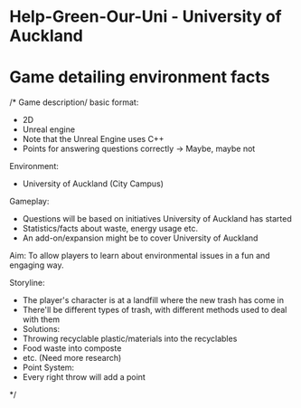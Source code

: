 # Help-Green-Our-Uni - University of Auckland
# Game detailing environment facts
/*
Game description/ basic format:
- 2D
- Unreal engine
 - Note that the Unreal Engine uses C++
- Points for answering questions correctly -> Maybe, maybe not

Environment:
- University of Auckland (City Campus)

Gameplay:
- Questions will be based on initiatives University of Auckland has started
- Statistics/facts about waste, energy usage etc.
 - An add-on/expansion might be to cover University of Auckland

Aim: To allow players to learn about environmental issues in a fun and engaging way.

Storyline:
- The player's character is at a landfill where the new trash has come in 
- There'll be different types of trash, with different methods used to deal with them
- Solutions:
 - Throwing recyclable plastic/materials into the recyclables
 - Food waste into composte
 - etc. (Need more research)
- Point System:
 - Every right throw will add a point

*/

